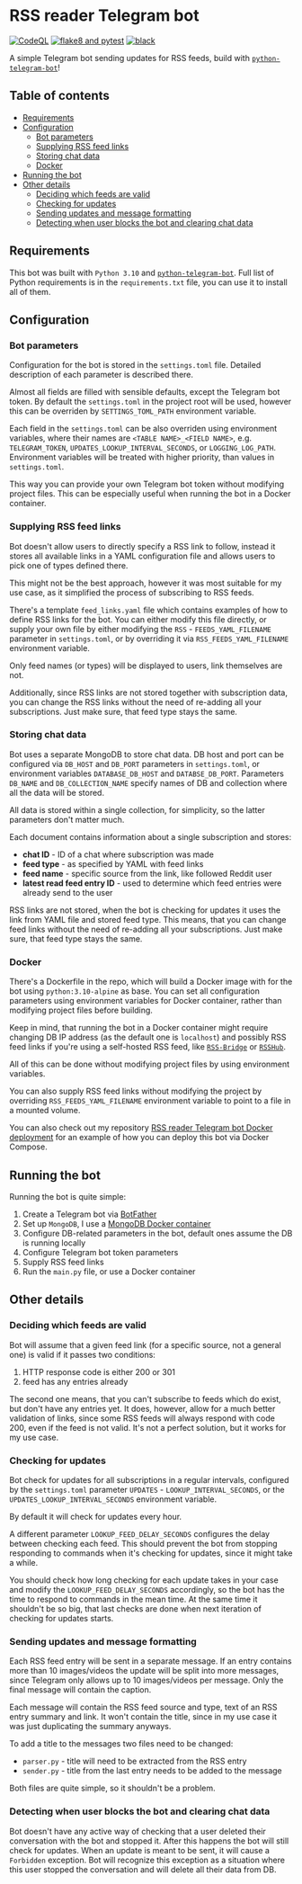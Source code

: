 # RSS reader Telegram bot

[![CodeQL](https://github.com/Electronic-Mango/rss-reader-telegram-bot/actions/workflows/codeql-analysis.yml/badge.svg)](https://github.com/Electronic-Mango/rss-reader-telegram-bot/actions/workflows/codeql-analysis.yml)
[![flake8 and pytest](https://github.com/Electronic-Mango/rss-reader-telegram-bot/actions/workflows/flake8-pytest-verification.yml/badge.svg)](https://github.com/Electronic-Mango/rss-reader-telegram-bot/actions/workflows/flake8-pytest-verification.yml)
[![black](https://github.com/Electronic-Mango/rss-reader-telegram-bot/actions/workflows/black-formatting-verification.yml/badge.svg)](https://github.com/Electronic-Mango/rss-reader-telegram-bot/actions/workflows/black-formatting-verification.yml)

A simple Telegram bot sending updates for RSS feeds, build with [`python-telegram-bot`](https://github.com/python-telegram-bot/python-telegram-bot)!


## Table of contents
 - [Requirements](#requirements)
 - [Configuration](#configuration)
   - [Bot parameters](#bot-parameters)
   - [Supplying RSS feed links](#supplying-rss-feed-links)
   - [Storing chat data](#storing-chat-data)
   - [Docker](#docker)
 - [Running the bot](#running-the-bot)
 - [Other details](#other-details)
   - [Deciding which feeds are valid](#deciding-which-feeds-are-valid)
   - [Checking for updates](#checking-for-updates)
   - [Sending updates and message formatting](#sending-updates-and-message-formatting)
   - [Detecting when user blocks the bot and clearing chat data](#detecting-when-user-blocks-the-bot-and-clearing-chat-data)


## Requirements

This bot was built with `Python 3.10` and [`python-telegram-bot`](https://github.com/python-telegram-bot/python-telegram-bot).
Full list of Python requirements is in the `requirements.txt` file, you can use it to install all of them.


## Configuration

### Bot parameters
Configuration for the bot is stored in the `settings.toml` file.
Detailed description of each parameter is described there.

Almost all fields are filled with sensible defaults, except the Telegram bot token.
By default the `settings.toml` in the project root will be used, however this can be overriden by `SETTINGS_TOML_PATH` environment variable.

Each field in the `settings.toml` can be also overriden using environment variables, where their names are `<TABLE NAME>_<FIELD NAME>`, e.g. `TELEGRAM_TOKEN`, `UPDATES_LOOKUP_INTERVAL_SECONDS`, or `LOGGING_LOG_PATH`.
Environment variables will be treated with higher priority, than values in `settings.toml`.

This way you can provide your own Telegram bot token without modifying project files.
This can be especially useful when running the bot in a Docker container.


### Supplying RSS feed links

Bot doesn't allow users to directly specify a RSS link to follow, instead it stores all available links in a YAML configuration file and allows users to pick one of types defined there.

This might not be the best approach, however it was most suitable for my use case, as it simplified the process of subscribing to RSS feeds.

There's a template `feed_links.yaml` file which contains examples of how to define RSS links for the bot.
You can either modify this file directly, or supply your own file by either modifying the `RSS` - `FEEDS_YAML_FILENAME` parameter in `settings.toml`, or by overriding it via `RSS_FEEDS_YAML_FILENAME` environment variable.

Only feed names (or types) will be displayed to users, link themselves are not.

Additionally, since RSS links are not stored together with subscription data, you can change the RSS links without the need of re-adding all your subscriptions.
Just make sure, that feed type stays the same.


### Storing chat data
Bot uses a separate MongoDB to store chat data.
DB host and port can be configured via `DB_HOST` and `DB_PORT` parameters in `settings.toml`, or environment variables `DATABASE_DB_HOST` and `DATABSE_DB_PORT`.
Parameters `DB_NAME` and `DB_COLLECTION_NAME` specify names of DB and collection where all the data will be stored.

All data is stored within a single collection, for simplicity, so the latter parameters don't matter much.

Each document contains information about a single subscription and stores:
 - **chat ID** - ID of a chat where subscription was made
 - **feed type** - as specified by YAML with feed links
 - **feed name** - specific source from the link, like followed Reddit user
 - **latest read feed entry ID** - used to determine which feed entries were already send to the user

RSS links are not stored, when the bot is checking for updates it uses the link from YAML file and stored feed type.
This means, that you can change feed links without the need of re-adding all your subscriptions.
Just make sure, that feed type stays the same.


### Docker

There's a Dockerfile in the repo, which will build a Docker image with for the bot using `python:3.10-alpine` as base.
You can set all configuration parameters using environment variables for Docker container, rather than modifying project files before building.

Keep in mind, that running the bot in a Docker container might require changing DB IP address (as the default one is `localhost`) and possibly RSS feed links if you're using a self-hosted RSS feed, like [`RSS-Bridge`](https://github.com/RSS-Bridge/rss-bridge) or [`RSSHub`](https://github.com/DIYgod/RSSHub).

All of this can be done without modifying project files by using environment variables.

You can also supply RSS feed links without modifying the project by overriding `RSS_FEEDS_YAML_FILENAME` environment variable to point to a file in a mounted volume.

You can also check out my repository
[RSS reader Telegram bot Docker deployment](https://github.com/Electronic-Mango/rss-reader-telegram-bot-docker-compose)
for an example of how you can deploy this bot via Docker Compose.


## Running the bot

Running the bot is quite simple:

 1. Create a Telegram bot via [BotFather](https://core.telegram.org/bots#6-botfather)
 1. Set up `MongoDB`, I use a [MongoDB Docker container](https://hub.docker.com/_/mongo)
 1. Configure DB-related parameters in the bot, default ones assume the DB is running locally
 1. Configure Telegram bot token parameters
 1. Supply RSS feed links
 1. Run the `main.py` file, or use a Docker container


## Other details

### Deciding which feeds are valid

Bot will assume that a given feed link (for a specific source, not a general one) is valid if it passes two conditions:

 1. HTTP response code is either 200 or 301
 1. feed has any entries already

The second one means, that you can't subscribe to feeds which do exist, but don't have any entries yet.
It does, however, allow for a much better validation of links, since some RSS feeds will always respond with code 200, even if the feed is not valid.
It's not a perfect solution, but it works for my use case.


### Checking for updates

Bot check for updates for all subscriptions in a regular intervals, configured by the `settings.toml` parameter `UPDATES` - `LOOKUP_INTERVAL_SECONDS`, or the `UPDATES_LOOKUP_INTERVAL_SECONDS` environment variable.

By default it will check for updates every hour.

A different parameter `LOOKUP_FEED_DELAY_SECONDS` configures the delay between checking each feed.
This should prevent the bot from stopping responding to commands when it's checking for updates, since it might take a while.

You should check how long checking for each update takes in your case and modify the `LOOKUP_FEED_DELAY_SECONDS` accordingly, so the bot has the time to respond to commands in the mean time.
At the same time it shouldn't be so big, that last checks are done when next iteration of checking for updates starts.

### Sending updates and message formatting

Each RSS feed entry will be sent in a separate message.
If an entry contains more than 10 images/videos the update will be split into more messages, since Telegram only allows up to 10 images/videos per message. Only the final message will contain the caption.

Each message will contain the RSS feed source and type, text of an RSS entry summary and link.
It won't contain the title, since in my use case it was just duplicating the summary anyways.

To add a title to the messages two files need to be changed:
 - `parser.py` - title will need to be extracted from the RSS entry
 - `sender.py` - title from the last entry needs to be added to the message

Both files are quite simple, so it shouldn't be a problem.


### Detecting when user blocks the bot and clearing chat data

Bot doesn't have any active way of checking that a user deleted their conversation with the bot and stopped it.
After this happens the bot will still check for updates.
When an update is meant to be sent, it will cause a `Forbidden` exception.
Bot will recognize this exception as a situation where this user stopped the conversation and will delete all their data from DB.
